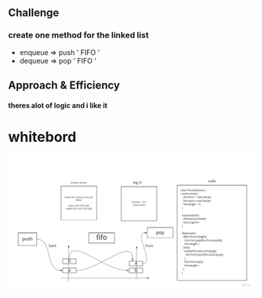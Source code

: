 
## Challenge
<!-- Description of the challenge -->

  ###  create one method for the linked list

  * enqueue => push ' FIFO '
  * dequeue => pop ' FIFO '

## Approach & Efficiency
  #### theres alot of logic and i like it


  # whitebord

  ![img](img/queuewithstack.jpg)

